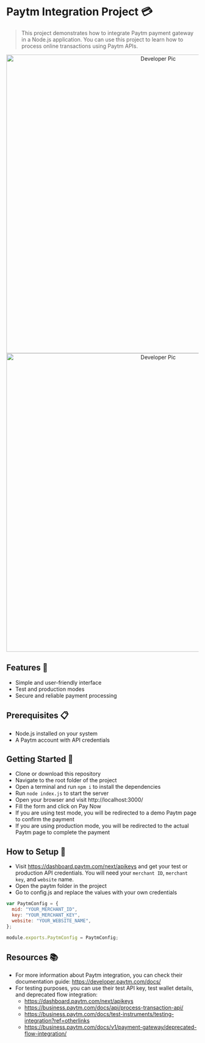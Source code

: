 # Paytm Integration Project 💳

> This project demonstrates how to integrate Paytm payment gateway in a Node.js application. You can use this project to learn how to process online transactions using Paytm APIs.

<div align="center">
<img  alt="Developer Pic"
        src="https://user-images.githubusercontent.com/97989643/236471899-e54539d1-7ce8-4ab4-a29c-cc55f18d797f.png" width="780"/>
<img  alt="Developer Pic"
        src="https://user-images.githubusercontent.com/97989643/236472641-a685568e-925a-48c5-8250-0ffee12e5e1b.png"  width="780"/>
</div>




## Features 🚀
- Simple and user-friendly interface
- Test and production modes
- Secure and reliable payment processing

## Prerequisites 📋
- Node.js installed on your system
- A Paytm account with API credentials

## Getting Started 🏁
- Clone or download this repository
- Navigate to the root folder of the project
- Open a terminal and run `npm i` to install the dependencies
- Run `node index.js` to start the server
- Open your browser and visit http://localhost:3000/
- Fill the form and click on Pay Now
- If you are using test mode, you will be redirected to a demo Paytm page to confirm the payment
- If you are using production mode, you will be redirected to the actual Paytm page to complete the payment

## How to Setup 🔧
- Visit https://dashboard.paytm.com/next/apikeys and get your test or production API credentials. You will need your `merchant ID`, `merchant key`, and `website` name.
- Open the paytm folder in the project
- Go to config.js and replace the values with your own credentials

```js
var PaytmConfig = {
  mid: "YOUR_MERCHANT_ID",
  key: "YOUR_MERCHANT_KEY",
  website: "YOUR_WEBSITE_NAME",
};

module.exports.PaytmConfig = PaytmConfig;
```

## Resources 📚
- For more information about Paytm integration, you can check their documentation guide: https://developer.paytm.com/docs/
- For testing purposes, you can use their test API key, test wallet details, and deprecated flow integration: 
  - https://dashboard.paytm.com/next/apikeys
  - https://business.paytm.com/docs/api/process-transaction-api/
  - https://business.paytm.com/docs/test-instruments/testing-integration?ref=otherlinks
  - https://business.paytm.com/docs/v1/payment-gateway/deprecated-flow-integration/

